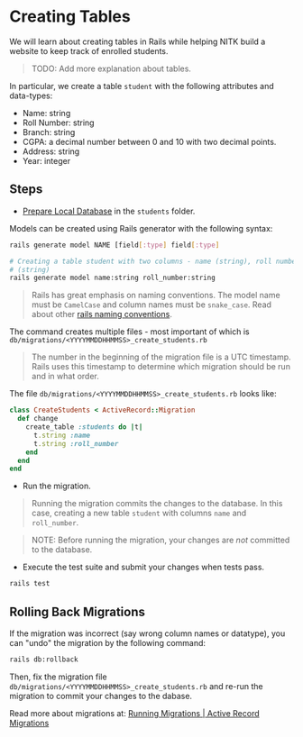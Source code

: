 # Creating Tables

We will learn about creating tables in Rails while helping NITK build a
website to keep track of enrolled students.

> TODO: Add more explanation about tables.

In particular, we create a table `student` with the following attributes
and data-types:
- Name: string
- Roll Number: string
- Branch: string
- CGPA: a decimal number between 0 and 10 with two decimal points.
- Address: string
- Year: integer

## Steps

- [Prepare Local Database](/session_2/README.md) in the `students`
  folder.

Models can be created using Rails generator with the following syntax:

```bash
rails generate model NAME [field[:type] field[:type]

# Creating a table student with two columns - name (string), roll number
# (string)
rails generate model name:string roll_number:string
```

> Rails has great emphasis on naming conventions. The model name must be
> `CamelCase` and column names must be `snake_case`. Read about other
> [rails naming conventions](https://gist.github.com/iangreenleaf/b206d09c587e8fc6399e). 

The command creates multiple files - most important of which is
`db/migrations/<YYYYMMDDHHMMSS>_create_students.rb`

> The number in the beginning of the migration file is a UTC timestamp.
> Rails uses this timestamp to determine which migration should be run
> and in what order.

The file `db/migrations/<YYYYMMDDHHMMSS>_create_students.rb` looks like:

```ruby
class CreateStudents < ActiveRecord::Migration
  def change
    create_table :students do |t|
      t.string :name
      t.string :roll_number
    end
  end
end
```

- Run the migration.

> Running the migration commits the changes to the database. In this
> case, creating a new table `student` with columns `name` and
> `roll_number`.

> NOTE: Before running the migration, your changes are *not* committed
> to the database.

- Execute the test suite and submit your changes when tests pass.

```bash
rails test
```

## Rolling Back Migrations

If the migration was incorrect (say wrong column names or datatype),
you can "undo" the migration by the following command:

```bash
rails db:rollback
```

Then, fix the migration file `db/migrations/<YYYYMMDDHHMMSS>_create_students.rb`
and re-run the migration to commit your changes to the dabase.

Read more about migrations at: [Running Migrations | Active Record Migrations](https://edgeguides.rubyonrails.org/active_record_migrations.html#rolling-back)
